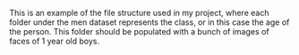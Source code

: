 This is an example of the file structure used in my project, where each folder under the men dataset represents the class, or in this case the age of the person. This folder should be populated with a bunch of images of faces of 1 year old boys.
